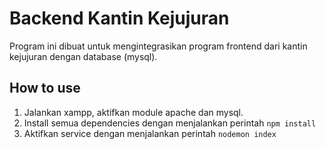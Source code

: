 # Backend Kantin Kejujuran
Program ini dibuat untuk mengintegrasikan program frontend dari kantin kejujuran dengan database (mysql). 

## How to use
1. Jalankan xampp, aktifkan module apache dan mysql.
2. Install semua dependencies dengan menjalankan perintah `npm install`
2. Aktifkan service dengan menjalankan perintah `nodemon index`

